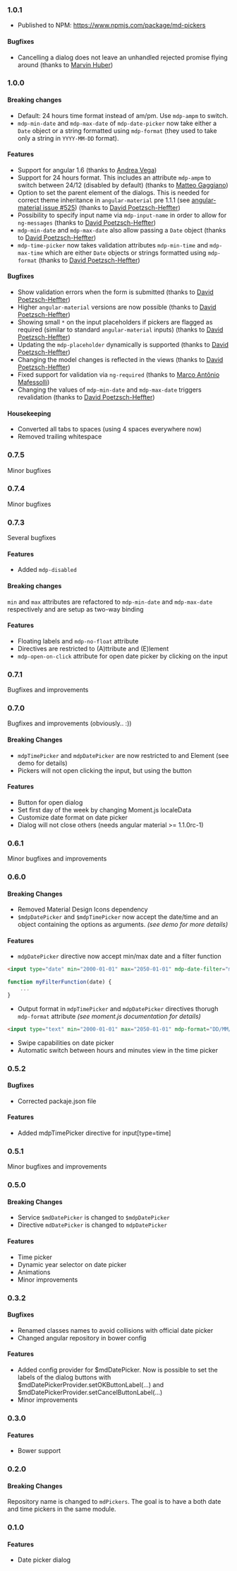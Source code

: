 ### 1.0.1

* Published to NPM: https://www.npmjs.com/package/md-pickers

#### Bugfixes

* Cancelling a dialog does not leave an unhandled rejected promise flying around (thanks to [Marvin Huber](https://github.com/huberm416))

### 1.0.0

#### Breaking changes

* Default: 24 hours time format instead of am/pm. Use `mdp-ampm` to switch.
* `mdp-min-date` and `mdp-max-date` of `mdp-date-picker` now take either a `Date` object or a string formatted using `mdp-format` (they used to take only a string in `YYYY-MM-DD` format).

#### Features

* Support for angular 1.6 (thanks to [Andrea Vega](https://github.com/andrea-vega))
* Support for 24 hours format.
  This includes an attribute `mdp-ampm` to switch between 24/12 (disabled by default) (thanks to [Matteo Gaggiano](https://github.com/Marchrius))
* Option to set the parent element of the dialogs. This is needed for correct theme inheritance in `angular-material` pre 1.1.1 (see [angular-material issue #525](https://github.com/angular/material/issues/525#issuecomment-243751640)) (thanks to [David Poetzsch-Heffter](https://github.com/dpoetzsch))
* Possibility to specify input name via `mdp-input-name` in order to allow for `ng-messages` (thanks to [David Poetzsch-Heffter](https://github.com/dpoetzsch))
* `mdp-min-date` and `mdp-max-date` also allow passing a `Date` object (thanks to [David Poetzsch-Heffter](https://github.com/dpoetzsch))
* `mdp-time-picker` now takes validation attributes `mdp-min-time` and `mdp-max-time` which are either `Date` objects or strings formatted using `mdp-format` (thanks to [David Poetzsch-Heffter](https://github.com/dpoetzsch))

#### Bugfixes

* Show validation errors when the form is submitted (thanks to [David Poetzsch-Heffter](https://github.com/dpoetzsch))
* Higher `angular-material` versions are now possible (thanks to [David Poetzsch-Heffter](https://github.com/dpoetzsch))
* Showing small `*` on the input placeholders if pickers are flagged as required (similar to standard `angular-material` inputs) (thanks to [David Poetzsch-Heffter](https://github.com/dpoetzsch))
* Updating the `mdp-placeholder` dynamically is supported (thanks to [David Poetzsch-Heffter](https://github.com/dpoetzsch))
* Changing the model changes is reflected in the views (thanks to [David Poetzsch-Heffter](https://github.com/dpoetzsch))
* Fixed support for validation via `ng-required` (thanks to [Marco Antônio Mafessolli](https://github.com/marcomafessolli))
* Changing the values of `mdp-min-date` and `mdp-max-date` triggers revalidation (thanks to [David Poetzsch-Heffter](https://github.com/dpoetzsch))

#### Housekeeping

* Converted all tabs to spaces (using 4 spaces everywhere now)
* Removed trailing whitespace

### 0.7.5

Minor bugfixes

### 0.7.4

Minor bugfixes

### 0.7.3

Several bugfixes

#### Features

* Added `mdp-disabled` 

#### Breaking changes

`min` and `max` attributes are refactored to `mdp-min-date` and `mdp-max-date` respectively and are setup as two-way binding

#### Features

* Floating labels and `mdp-no-float` attribute
* Directives are restricted to (A)ttribute and (E)lement
* `mdp-open-on-click` attribute for open date picker by clicking on the input

### 0.7.1

Bugfixes and improvements

### 0.7.0

Bugfixes and improvements (obviously.. :))

#### Breaking Changes

* `mdpTimePicker` and `mdpDatePicker` are now restricted to and Element (see demo for details)
* Pickers will not open clicking the input, but using the button

#### Features

* Button for open dialog
* Set first day of the week by changing Moment.js localeData
* Customize date format on date picker
* Dialog will not close others (needs angular material >= 1.1.0rc-1)

### 0.6.1

Minor bugfixes and improvements

### 0.6.0

#### Breaking Changes

* Removed Material Design Icons dependency
* `$mdpDatePicker` and `$mdpTimePicker` now accept the date/time and an object containing the options as arguments. _(see demo for more details)_
 
#### Features

* `mdpDatePicker` directive now accept min/max date and a filter function

```html
<input type="date" min="2000-01-01" max="2050-01-01" mdp-date-filter="myFilterFunction" />
```
```javascript
function myFilterFunction(date) {
    ...
}
```

* Output format in `mdpTimePicker` and `mdpDatePicker` directives thorugh `mdp-format` attribute _(see moment.js documentation for details)_
```html
<input type="text" min="2000-01-01" max="2050-01-01" mdp-format="DD/MM/YYYY" />
```
* Swipe capabilities on date picker
* Automatic switch between hours and minutes view in the time picker

### 0.5.2

#### Bugfixes

* Corrected packaje.json file

#### Features

* Added mdpTimePicker directive for input[type=time]

### 0.5.1

Minor bugfixes and improvements

### 0.5.0

#### Breaking Changes

* Service `$mdDatePicker` is changed to `$mdpDatePicker` 
* Directive `mdDatePicker` is changed to `mdpDatePicker` 

#### Features

* Time picker
* Dynamic year selector on date picker
* Animations
* Minor improvements 

### 0.3.2

#### Bugfixes

* Renamed classes names to avoid collisions with official date picker
* Changed angular repository in bower config

#### Features

* Added config provider for $mdDatePicker. Now is possible to set the labels of the dialog buttons with $mdDatePickerProvider.setOKButtonLabel(...) and $mdDatePickerProvider.setCancelButtonLabel(...)
* Minor improvements

### 0.3.0

#### Features

* Bower support

### 0.2.0

#### Breaking Changes

Repository name is changed to `mdPickers`. The goal is to have a both date and time pickers in the same module.

### 0.1.0

#### Features

* Date picker dialog
